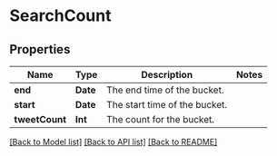 # SearchCount

## Properties
Name | Type | Description | Notes
------------ | ------------- | ------------- | -------------
**end** | **Date** | The end time of the bucket. | 
**start** | **Date** | The start time of the bucket. | 
**tweetCount** | **Int** | The count for the bucket. | 

[[Back to Model list]](../README.md#documentation-for-models) [[Back to API list]](../README.md#documentation-for-api-endpoints) [[Back to README]](../README.md)


